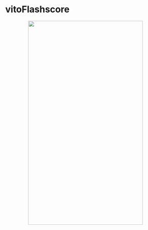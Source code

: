 # vitoFlashscore
<p align="center">
  <img width="360" height="640" src="https://i.ibb.co/r2nPHWv/Screenshot-1624140279.png">
</p>

